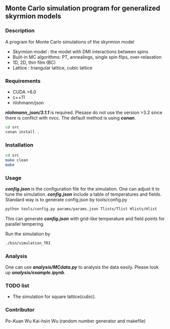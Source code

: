 ## Monte Carlo simulation program for generalized skyrmion models

### Description

A program for Monte Carlo simulations of the skyrmion model 
 - Skyrmion model : the model with DMI interactions between spins
 - Built-in MC algorithms: PT, annealings, single spin flips, over-relaxation
 - 1D, 2D, thin film (BC)
 - Lattice : triangular lattice, cubic lattice

### Requirements
 - CUDA >6.0
 - c++11
 - nlohmann/json

***nlohmann_json/3.1.1*** is required. Plesase do not use the version >3.2 since there is conflict with nvcc.
The default method is using ***conan***.
```bash
cd src
conan install .

```

### Installation
```bash
cd src
make clean
make
```

### Usage
***config.json*** is the configuration file for the simulation. One can adjust it to tune the simulation.
***config.json*** include a table of temperatures and fields.
Standard way is to generate config.json by tools/config.py

```bash
python tools/config.py params/params.json Tlists/Tlist Hlists/Hlist
```
This can generate ***config.json*** with grid-like temperature and field points for parallel tempering.

Run the simulation by
```bash
./bin/simulation_TRI
```

### Analysis

One can use ***analysis/MCdata.py*** to analysis the data easily. Please look up ***analysis/example.ipynb***.

### TODO list
 - The simulation for square lattice(cubic).

### Contributor

Po-Kuan Wu
Kai-hsin Wu (random number generator and makefile)
